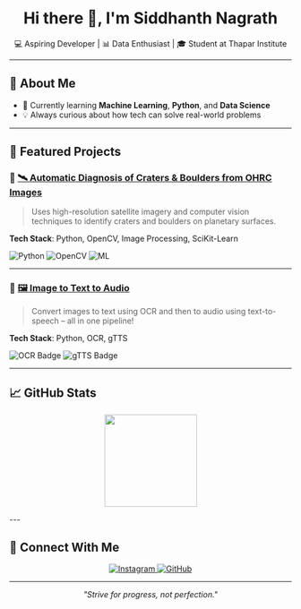 <h1 align="center">Hi there 👋, I'm Siddhanth Nagrath</h1>
<p align="center">
  💻 Aspiring Developer | 📊 Data Enthusiast | 🎓 Student at Thapar Institute
</p>

---

## 🚀 About Me

- 🌱 Currently learning **Machine Learning**, **Python**, and **Data Science**
- 💡 Always curious about how tech can solve real-world problems

---

## 🌟 Featured Projects

### 🔹 [🛰️ Automatic Diagnosis of Craters & Boulders from OHRC Images](https://github.com/siddhanthnagrath1/Automatic-diagnosis-of-craters-boulders-from-Orbiter-High-Resolution-Camera-OHRC-images-)
> Uses high-resolution satellite imagery and computer vision techniques to identify craters and boulders on planetary surfaces.

**Tech Stack**: Python, OpenCV, Image Processing, SciKit-Learn

![Python](https://img.shields.io/badge/-Python-blue?style=for-the-badge&logo=python)
![OpenCV](https://img.shields.io/badge/-OpenCV-white?style=for-the-badge&logo=opencv&logoColor=black)
![ML](https://img.shields.io/badge/-ML-black?style=for-the-badge)

---

### 🔹 [🖼️ Image to Text to Audio](https://github.com/siddhanthnagrath1/MINI_PROJECT_IMAGE-TO-TEXT-TO-AUDIO)
> Convert images to text using OCR and then to audio using text-to-speech – all in one pipeline!

**Tech Stack**: Python, OCR, gTTS

![OCR Badge](https://img.shields.io/badge/-OCR-yellow?style=for-the-badge)
![gTTS Badge](https://img.shields.io/badge/-gTTS-red?style=for-the-badge)

---

## 📈 GitHub Stats

<p align="center">
  <img src="https://github-readme-stats.vercel.app/api/top-langs/?username=siddhanthnagrath1&layout=compact&theme=radical" height="165" />
</p>
---

## 🔗 Connect With Me

<p align="center">
  <a href="https://www.instagram.com/siddhanthnagrath/" target="_blank">
    <img src="https://img.shields.io/badge/Instagram-%23E4405F.svg?style=for-the-badge&logo=instagram&logoColor=white" alt="Instagram">
  </a>
  <a href="https://github.com/siddhanthnagrath1" target="_blank">
    <img src="https://img.shields.io/badge/GitHub-%2312100E.svg?style=for-the-badge&logo=github&logoColor=white" alt="GitHub">
  </a>
</p>

---

<p align="center"><i>"Strive for progress, not perfection."</i></p>
